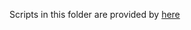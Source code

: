 
Scripts in this folder are provided by [here](https://version.aalto.fi/gitlab/bache1/retention_order_prediction/-/tree/master/src?ref_type=heads)
